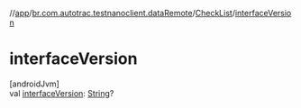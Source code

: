 //[app](../../../index.md)/[br.com.autotrac.testnanoclient.dataRemote](../index.md)/[CheckList](index.md)/[interfaceVersion](interface-version.md)

# interfaceVersion

[androidJvm]\
val [interfaceVersion](interface-version.md): [String](https://kotlinlang.org/api/latest/jvm/stdlib/kotlin/-string/index.html)?
